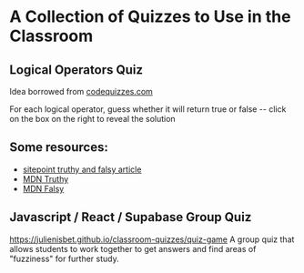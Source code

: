 # A Collection of Quizzes to Use in the Classroom

## Logical Operators Quiz
Idea borrowed from [codequizzes.com](https://www.codequizzes.com)

For each logical operator, guess whether it will return true or false -- click on the box on the right to reveal the solution

## Some resources:
* [sitepoint truthy and falsy article](https://www.sitepoint.com/javascript-truthy-falsy/)
* [MDN Truthy](https://developer.mozilla.org/en-US/docs/Glossary/Truthy)
* [MDN Falsy](https://developer.mozilla.org/en-US/docs/Glossary/Falsy)

## Javascript / React / Supabase Group Quiz
https://julienisbet.github.io/classroom-quizzes/quiz-game
A group quiz that allows students to work together to get answers and find areas of "fuzziness" for further study.
